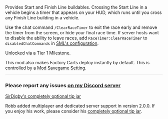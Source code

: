 <!-- Note: This may fall out of date compared to the actual modpage, as I think SirDigby prefers to edit that directly. -Robb -->
Provides Start and Finish Line buildables. Crossing the Start Line in a vehicle begins a timer that appears on your HUD, which runs until you cross any Finish Line building in a vehicle.

Use the chat command `/ClearRaceTimer` to exit the race early and remove the timer from the screen,
or hide your final race time.
If server hosts want to disable the ability to leave races, add `RaceTimer:ClearRaceTimer` to `disabledChatCommands` in [SML's configuration](https://docs.ficsit.app/satisfactory-modding/latest/SMLConfiguration.html#_sml_configuration_options).

Unlocked via a Tier 1 Milestone.

This mod also makes Factory Carts deploy instantly by default. This is controlled by a
[Mod Savegame Setting](https://docs.ficsit.app/satisfactory-modding/latest/ForUsers/ConfiguringMods.html#_mod_savegame_settings).

---

<h3>Please report any issues <a href="https://discord.gg/WM5KT7pVu8">on my Discord server</a></h3>
<a href="https://ko-fi.com/sirdigbymodding">SirDigby's completely optional tip jar</a>

Robb added multiplayer and dedicated server support in version 2.0.0. If you enjoy his work, please consider his [completely optional tip jar](https://ko-fi.com/robb4).
